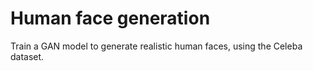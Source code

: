 # Human face generation
Train a GAN model to generate realistic human faces, using the Celeba dataset. 
